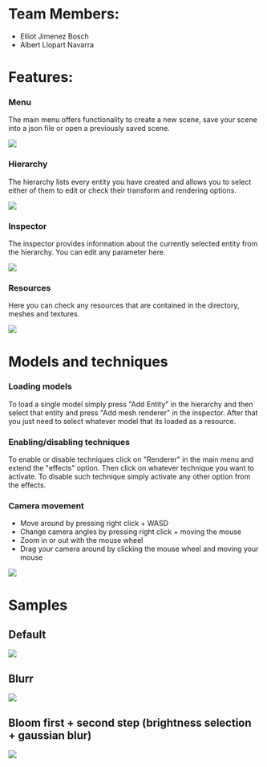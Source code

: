 # Team Members:

- Elliot Jimenez Bosch
- Albert Llopart Navarra

# Features:

### Menu

The main menu offers functionality to create a new scene, save your scene into a json file or open a previously saved scene.

![](images/menu.PNG)

### Hierarchy

The hierarchy lists every entity you have created and allows you to select either of them to edit or check their transform and rendering options.

![](images/hierarchy.PNG)

### Inspector

The inspector provides information about the currently selected entity from the hierarchy. You can edit any parameter here.

![](images/inspector.PNG)

### Resources

Here you can check any resources that are contained in the directory, meshes and textures.

![](images/resources.PNG)

# Models and techniques

### Loading models

To load a single model simply press "Add Entity" in the hierarchy and then select that entity and press "Add mesh renderer" in the inspector. After that you just need to select whatever model that its loaded as a resource.

### Enabling/disabling techniques

To enable or disable techniques click on "Renderer" in the main menu and extend the "effects" option. Then click on whatever technique you want to activate. To disable such technique simply activate any other option from the effects.

### Camera movement

- Move around by pressing right click + WASD
- Change camera angles by pressing right click + moving the mouse
- Zoom in or out with the mouse wheel
- Drag your camera around by clicking the mouse wheel and moving your mouse

![](images/scene1.PNG)

# Samples

## Default

![](images/scene2.PNG)

## Blurr

![](images/scene2blur.PNG)

## Bloom first + second step (brightness selection + gaussian blur)

![](images/scene2bloom.PNG)
